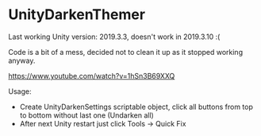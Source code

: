 # UnityDarkenThemer

Last working Unity version: 2019.3.3, doesn't work in 2019.3.10 :(

Code is a bit of a mess, decided not to clean it up as it stopped working anyway.

https://www.youtube.com/watch?v=1hSn3B69XXQ

Usage:
- Create UnityDarkenSettings scriptable object, click all buttons from top to bottom without last one (Undarken all)
- After next Unity restart just click Tools -> Quick Fix
